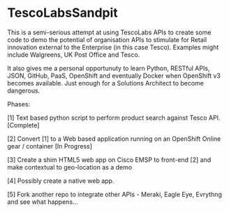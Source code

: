 # TescoLabsSandpit

This is a semi-serious attempt at using TescoLabs APIs to create some code to demo the potential of organisation APIs
to stimulate for Retail innovation external to the Enterprise (in this case Tesco).
Examples might include Walgreens, UK Post Office and Tesco.

It also gives me a personal opportunuty to learn Python, RESTful APIs, JSON, GitHub, PaaS, OpenShift and eventually Docker
when OpenShift v3 becomes available. Just enough for a Solutions Architect to become dangerous. 

Phases:

[1] Text based python script to perform product search against Tesco API. [Complete]

[2] Convert [1] to a Web based application running on an OpenShift Online gear / container [In Progress]

[3] Create a shim HTML5 web app on Cisco EMSP to front-end [2] and make contextual to geo-location as a demo

[4] Possibly create a native web app.

[5] Fork another repo to integrate other APIs - Meraki, Eagle Eye, Evrythng and see what happens...



